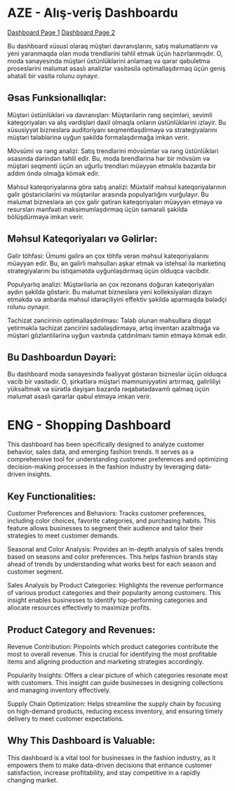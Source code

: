 # AZE - Alış-veriş Dashboardu

<a href = "https://github.com/Ulkarhuseynli/Shopping-Dashboard-Power-BI-/blob/main/Shopping%20Dashboard%201.png">Dashboard Page 1</a>
<a href = "https://github.com/Ulkarhuseynli/Shopping-Dashboard-Power-BI-/blob/main/Shopping%20Dashboard%202.png">Dashboard Page 2</a>


Bu dashboard xüsusi olaraq müştəri davranışlarını, satış məlumatlarını və yeni yaranmaqda olan moda trendlərini təhlil etmək üçün hazırlanmışdır. O, moda sənayesində müştəri üstünlüklərini anlamaq və qərar qəbuletmə proseslərini məlumat əsaslı analizlər vasitəsilə optimallaşdırmaq üçün geniş əhatəli bir vasitə rolunu oynayır.

## Əsas Funksionallıqlar:

Müştəri üstünlükləri və davranışları:
Müştərilərin rəng seçimləri, sevimli kateqoriyaları və alış vərdişləri daxil olmaqla onların üstünlüklərini izləyir. Bu xüsusiyyət bizneslərə auditoriyanı seqmentləşdirməyə və strategiyalarını müştəri tələblərinə uyğun şəkildə formalaşdırmağa imkan verir.

Mövsümi və rəng analizi:
Satış trendlərini mövsümlər və rəng üstünlükləri əsasında dərindən təhlil edir. Bu, moda brendlərinə hər bir mövsüm və müştəri seqmenti üçün ən uğurlu trendləri müəyyən etməklə bazarda bir addım öndə olmağa kömək edir.

Məhsul kateqoriyalarına görə satış analizi:
Müxtəlif məhsul kateqoriyalarının gəlir göstəricilərini və müştərilər arasında populyarlığını vurğulayır. Bu məlumat bizneslərə ən çox gəlir gətirən kateqoriyaları müəyyən etməyə və resursları mənfəəti maksimumlaşdırmaq üçün səmərəli şəkildə bölüşdürməyə imkan verir.

## Məhsul Kateqoriyaları və Gəlirlər:

Gəlir töhfəsi:
Ümumi gəlirə ən çox töhfə verən məhsul kateqoriyalarını müəyyən edir. Bu, ən gəlirli məhsulları aşkar etmək və istehsal ilə marketinq strategiyalarını bu istiqamətdə uyğunlaşdırmaq üçün olduqca vacibdir.

Populyarlıq analizi:
Müştərilərlə ən çox rezonans doğuran kateqoriyaları aydın şəkildə göstərir. Bu məlumat bizneslərə yeni kolleksiyaları dizayn etməkdə və anbarda məhsul idarəçiliyini effektiv şəkildə aparmaqda bələdçi rolunu oynayır.

Təchizat zəncirinin optimallaşdırılması:
Tələb olunan məhsullara diqqət yetirməklə təchizat zəncirini sadələşdirməyə, artıq inventarı azaltmağa və müştəri gözləntilərinə uyğun vaxtında çatdırılmanı təmin etməyə kömək edir.

## Bu Dashboardun Dəyəri:

Bu dashboard moda sənayesində fəaliyyət göstərən bizneslər üçün olduqca vacib bir vasitədir. O, şirkətlərə müştəri məmnuniyyətini artırmaq, gəlirliliyi yüksəltmək və sürətlə dəyişən bazarda rəqabətədavamlı qalmaq üçün məlumat əsaslı qərarlar qəbul etməyə imkan verir.




# ENG - Shopping Dashboard
This dashboard has been specifically designed to analyze customer behavior, sales data, and emerging fashion trends. It serves as a comprehensive tool for understanding customer preferences and optimizing decision-making processes in the fashion industry by leveraging data-driven insights.

## Key Functionalities:

Customer Preferences and Behaviors:
Tracks customer preferences, including color choices, favorite categories, and purchasing habits. This feature allows businesses to segment their audience and tailor their strategies to meet customer demands.

Seasonal and Color Analysis:
Provides an in-depth analysis of sales trends based on seasons and color preferences. This helps fashion brands stay ahead of trends by understanding what works best for each season and customer segment.

Sales Analysis by Product Categories:
Highlights the revenue performance of various product categories and their popularity among customers. This insight enables businesses to identify top-performing categories and allocate resources effectively to maximize profits.

## Product Category and Revenues:

Revenue Contribution:
Pinpoints which product categories contribute the most to overall revenue. This is crucial for identifying the most profitable items and aligning production and marketing strategies accordingly.

Popularity Insights:
Offers a clear picture of which categories resonate most with customers. This insight can guide businesses in designing collections and managing inventory effectively.

Supply Chain Optimization:
Helps streamline the supply chain by focusing on high-demand products, reducing excess inventory, and ensuring timely delivery to meet customer expectations.

## Why This Dashboard is Valuable:
This dashboard is a vital tool for businesses in the fashion industry, as it empowers them to make data-driven decisions that enhance customer satisfaction, increase profitability, and stay competitive in a rapidly changing market.
